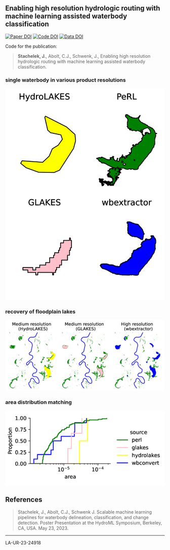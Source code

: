 ## Enabling high resolution hydrologic routing with machine learning assisted waterbody classification

[![Paper DOI](https://img.shields.io/badge/Paper-10.22541/essoar.171578782.22110644/v1-blue.svg)](https://doi.org/10.22541/essoar.171578782.22110644/v1) [![Code DOI](https://img.shields.io/badge/Code-DOI-blue.svg)](https://doi.org) [![Data DOI](https://img.shields.io/badge/Data-DOI-blue.svg)](https://doi.org)

Code for the publication:

> **Stachelek, J.**, Abolt, C.J., Schwenk, J., Enabling high resolution hydrologic routing with machine learning assisted waterbody classification.

### single waterbody in various product resolutions

![](figures/single_wb.png)

### recovery of floodplain lakes

![](figures/floodplain.png)

### area distribution matching

![](figures/accuracy.png)

## References

> Stachelek, J., Abolt, C.J., Schwenk J. Scalable machine learning pipelines for waterbody delineation, classification, and change detection. Poster Presentation at the HydroML Symposium, Berkeley, CA, USA. May 23, 2023.

---

LA-UR-23-24918

